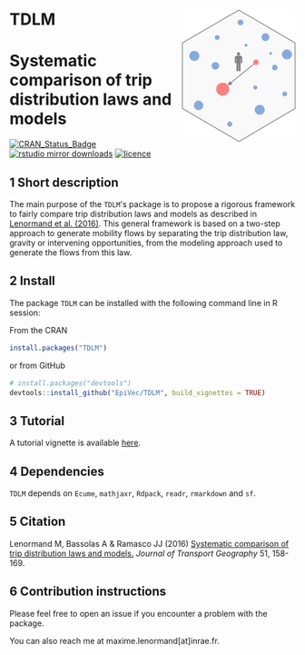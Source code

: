 # __TDLM__ <img src="man/figures/logo.png" align="right" alt="" width="200" />

# Systematic comparison of trip distribution laws and models 

<!-- badges: start -->
[![CRAN_Status_Badge](http://www.r-pkg.org/badges/version/TDLM)](https://cran.r-project.org/package=TDLM)
[![rstudio mirror downloads](http://cranlogs.r-pkg.org/badges/grand-total/TDLM)](http://r-pkg.org/pkg/TDLM)
[![licence](https://img.shields.io/badge/Licence-GPL--3-blue.svg)](https://www.r-project.org/Licenses/GPL-3) 
<!-- badges: end -->

## 1 Short description

The main purpose of the `TDLM`'s package is to propose a rigorous framework to 
fairly compare trip distribution laws and models as described in 
[Lenormand et al. (2016)](doi:10.1016/j.jtrangeo.2015.12.008). This general
framework is based on a two-step approach to generate mobility flows by 
separating the trip distribution law, gravity or intervening opportunities, from 
the modeling approach used to generate the flows from this law.

## 2 Install

The package `TDLM` can be installed with the following command line in R session:

From the CRAN

``` r
install.packages("TDLM")
```

or from GitHub

``` r
# install.packages("devtools")
devtools::install_github("EpiVec/TDLM", build_vignettes = TRUE)
```

## 3 Tutorial

A tutorial vignette is available [here](https://epivec.github.io/TDLM/articles/TDLM.html).

## 4 Dependencies

`TDLM` depends on `Ecume`, `mathjaxr`, `Rdpack`, `readr`, `rmarkdown` and `sf`.

## 5  Citation

Lenormand M, Bassolas A & Ramasco JJ (2016) [Systematic comparison of trip distribution laws and models.](https://www.sciencedirect.com/science/article/abs/pii/S0966692315002422) *Journal of Transport Geography* 51, 158-169.

## 6 Contribution instructions

Please feel free to open an issue if you encounter a problem
with the package.

You can also reach me at maxime.lenormand[at]inrae.fr.

